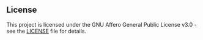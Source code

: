 ## License

This project is licensed under the GNU Affero General Public License v3.0 - see the [LICENSE](https://www.gnu.org/licenses/agpl-3.0.txt) file for details.